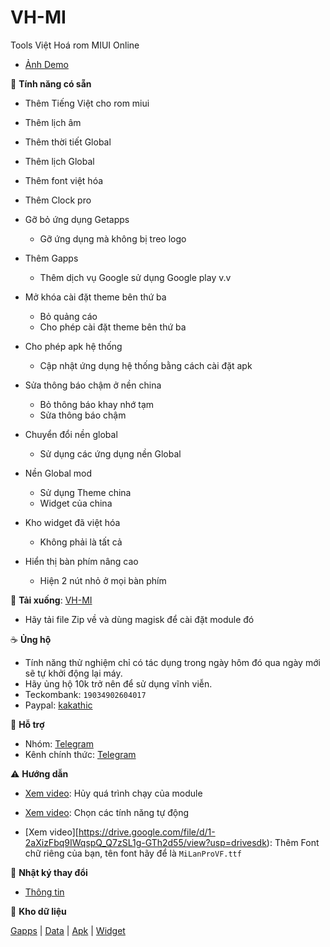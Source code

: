 # VH-MI

Tools Việt Hoá rom MIUI Online

+ [Ảnh Demo](./Demo.md)

🎁 **Tính năng có sẵn**

+ Thêm Tiếng Việt cho rom miui
+ Thêm lịch âm
+ Thêm thời tiết Global 
+ Thêm lịch Global
+ Thêm font việt hóa
+ Thêm Clock pro

+ Gỡ bỏ ứng dụng Getapps
  + Gỡ ứng dụng mà không bị treo logo

+ Thêm Gapps
  + Thêm dịch vụ Google sử dụng Google play v.v

+ Mở khóa cài đặt theme bên thứ ba
  + Bỏ quảng cáo
  + Cho phép cài đặt theme bên thứ ba 

+ Cho phép apk hệ thống
  + Cập nhật ứng dụng hệ thống bằng cách cài đặt apk 
 
+ Sửa thông báo chậm ở nền china
  + Bỏ thông báo khay nhớ tạm
  + Sửa thông báo chậm

+ Chuyển đổi nền global
  + Sử dụng các ứng dụng nền Global

+ Nền Global mod
  + Sử dụng Theme china
  + Widget của china

+ Kho widget đã việt hóa
  + Không phải là tất cả

+ Hiển thị bàn phím nâng cao
  + Hiện 2 nút nhỏ ở mọi bàn phím

🦠 **Tải xuống**: [VH-MI](https://github.com/kakathic/VH-MI/releases)

- Hãy tải file Zip về và dùng magisk để cài đặt module đó 

☕ **Ủng hộ**
+ Tính năng thử nghiệm chỉ có tác dụng trong ngày hôm đó qua ngày mới sẽ tự khởi động lại máy.
+ Hãy ủng hộ 10k trở nên để sử dụng vĩnh viễn.
+ Teckombank: `19034902604017`
+ Paypal: [kakathic](http://paypal.me/kakathic)

🦇 **Hỗ trợ**

+ Nhóm: [Telegram](http://t.me/toolvn)
+ Kênh chính thức: [Telegram](http://t.me/toolvi)

⚠️ **Hướng dẫn**

+ [Xem video](https://drive.google.com/file/d/1-0Vdb0U9pNvOBPsg3dSCOm505y31Bueb/view?usp=drivesdk): Hủy quá trình chạy của module

+ [Xem video](https://drive.google.com/file/d/1-1lQ5HWlpx_uovdUDEFZsQ6hv9kpDpg5/view?usp=drivesdk): Chọn các tính năng tự động

+ [Xem video][https://drive.google.com/file/d/1-2aXizFbq9IWqspQ_Q7zSL1g-GTh2d55/view?usp=drivesdk): Thêm Font chữ riêng của bạn, tên font hãy để là `MiLanProVF.ttf`

📑 **Nhật ký thay đổi**

+ [Thông tin](./VH-MI.md)

🍫 **Kho dữ liệu**

   [Gapps](https://github.com/kakathic/VH-MI/releases/tag/Gapps) | [Data](https://github.com/kakathic/VH-MI/releases/tag/Data) | [Apk](https://github.com/kakathic/VH-MI/releases/tag/Apk) | [Widget](https://github.com/kakathic/VH-MI/releases/tag/Widget)


